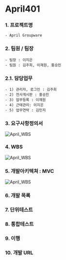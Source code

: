 # April401

### 1. 프로젝트명
    - April Groupware
   
    
### 2. 팀원 / 팀장
    - 팀장 : 이지은
    - 팀원 : 김주희, 이재원, 홍승민    
    
### 2.1. 담당업무
    - 1) 관리자, 로그인 : 김주희
    - 2) 전사게시판 : 홍승민
    - 3) 업무등록 : 이재원
    - 4) 근태관리: 이지은
    - 5) 업무연락 : 김민지
    
### 3. 요구사항정의서
![April_WBS](https://github.com/JOctober31/April/blob/master/aprilPrj/src/main/webapp/WEB-INF/doc/APRIL_%EC%9A%94%EA%B5%AC%EC%82%AC%ED%95%AD%EC%A0%95%EC%9D%98%EC%84%9C(SRS).PNG "April_SRS")

### 4. WBS
![April_WBS](https://github.com/JOctober31/April/blob/master/aprilPrj/src/main/webapp/WEB-INF/doc/April_WBS.png "April_WBS")

### 5. 개발아키텍쳐 : MVC
![April_WBS](https://github.com/JOctober31/April/blob/master/aprilPrj/src/main/webapp/WEB-INF/doc/April_MVC.png "April_MVC")

### 6. 개발 목록
### 7. 단위테스트
### 8. 통합테스트
### 9. 이행
### 10. 개발 URL  
